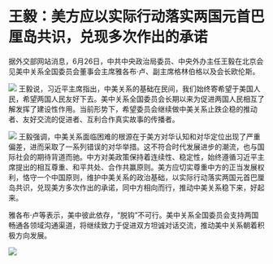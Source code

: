 

# 王毅：美方应以实际行动落实两国元首巴厘岛共识，兑现多次作出的承诺

据外交部网站消息，6月26日，中共中央政治局委员、中央外办主任王毅在北京会见美中关系全国委员会董事会主席雅各布·卢、副主席格林伯格以及会长欧伦斯。

![](https://inews.gtimg.com/newsapp_bt/0/15809493287/1000)
王毅说，习近平主席指出，中美关系的基础在民间，我们始终寄希望于美国人民，希望两国人民友好下去。美中关系全国委员会长期以来为促进两国人民相互了解发挥了建设性作用。当前形势下，希望委员会继续做中美关系止跌企稳的推动者、友好交流的促进者、互利合作真实故事的传播者。

![](https://inews.gtimg.com/newsapp_bt/0/15809493288/1000)
王毅强调，中美关系面临困难的根源在于美方对华认知和对华定位出现了严重偏差，进而采取了一系列错误的对华举措。这不符合时代发展进步的潮流，也与国际社会的期待背道而驰。中方对美政策保持着连续性、稳定性，始终遵循习近平主席提出的相互尊重、和平共处、合作共赢原则。美方应切实尊重中方的正当发展权利，恪守一个中国原则，维护中美关系的政治基础，以实际行动落实两国元首巴厘岛共识，兑现美方多次作出的承诺，同中方相向而行，推动中美关系稳下来，好起来。

雅各布·卢等表示，美中彼此依存，“脱钩”不可行。美中关系全国委员会支持两国畅通各领域沟通渠道，将继续致力于促进双方坦诚对话交流，推动美中关系朝着积极方向发展。

![](https://inews.gtimg.com/newsapp_bt/0/15809493289/1000)

